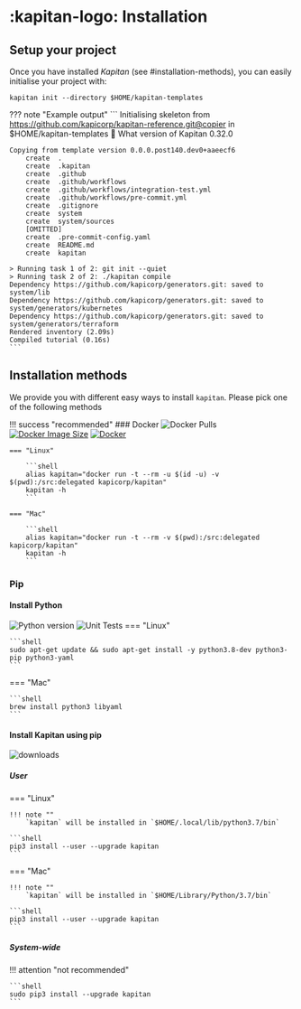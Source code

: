 # :kapitan-logo: **Installation**

## Setup your project

Once you have installed *Kapitan* (see #installation-methods), you can easily initialise your project with:

```
kapitan init --directory $HOME/kapitan-templates
```

??? note "Example output"
    ```
    Initialising skeleton from https://github.com/kapicorp/kapitan-reference.git@copier in $HOME/kapitan-templates
    🎤 What version of Kapitan
    0.32.0

    Copying from template version 0.0.0.post140.dev0+aaeecf6
        create  .
        create  .kapitan
        create  .github
        create  .github/workflows
        create  .github/workflows/integration-test.yml
        create  .github/workflows/pre-commit.yml
        create  .gitignore
        create  system
        create  system/sources
        [OMITTED]
        create  .pre-commit-config.yaml
        create  README.md
        create  kapitan

    > Running task 1 of 2: git init --quiet
    > Running task 2 of 2: ./kapitan compile
    Dependency https://github.com/kapicorp/generators.git: saved to system/lib
    Dependency https://github.com/kapicorp/generators.git: saved to system/generators/kubernetes
    Dependency https://github.com/kapicorp/generators.git: saved to system/generators/terraform
    Rendered inventory (2.09s)
    Compiled tutorial (0.16s)
    ```


## Installation methods

We provide you with different easy ways to install `kapitan`. Please pick one of the following methods

!!! success "recommended"
    ### Docker
    ![Docker Pulls](https://img.shields.io/docker/pulls/kapicorp/kapitan)
    [![Docker Image Size](https://img.shields.io/docker/image-size/kapicorp/kapitan/latest.svg)](https://hub.docker.com/r/kapicorp/kapitan)
    [![Docker](https://github.com/kapicorp/kapitan/workflows/Docker%20Build%20and%20Push/badge.svg)](https://github.com/kapicorp/kapitan/actions?query=workflow%3A%22Docker+Build+and+Push%22)


    === "Linux"

        ```shell
        alias kapitan="docker run -t --rm -u $(id -u) -v $(pwd):/src:delegated kapicorp/kapitan"
        kapitan -h
        ```

    === "Mac"

        ```shell
        alias kapitan="docker run -t --rm -v $(pwd):/src:delegated kapicorp/kapitan"
        kapitan -h
        ```

### Pip

#### Install Python

![Python version](https://img.shields.io/pypi/pyversions/kapitan)
![Unit Tests](https://github.com/kapicorp/kapitan/actions/workflows/test.yml/badge.svg)
=== "Linux"

    ```shell
    sudo apt-get update && sudo apt-get install -y python3.8-dev python3-pip python3-yaml
    ```

=== "Mac"

    ```shell
    brew install python3 libyaml
    ```

#### Install Kapitan using pip

![downloads](https://img.shields.io/pypi/dm/kapitan)

##### User

=== "Linux"

    !!! note ""
        `kapitan` will be installed in `$HOME/.local/lib/python3.7/bin`

    ```shell
    pip3 install --user --upgrade kapitan
    ```

=== "Mac"

    !!! note ""
        `kapitan` will be installed in `$HOME/Library/Python/3.7/bin`

    ```shell
    pip3 install --user --upgrade kapitan
    ```


##### System-wide

!!! attention "not recommended"

    ```shell
    sudo pip3 install --upgrade kapitan
    ```
